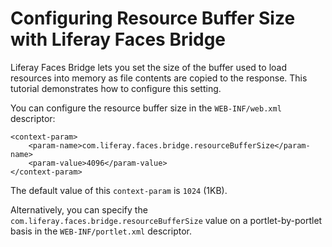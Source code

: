# Configuring Resource Buffer Size with Liferay Faces Bridge

Liferay Faces Bridge lets you set the size of the buffer used to load resources
into memory as file contents are copied to the response. This tutorial
demonstrates how to configure this setting. 

You can configure the resource buffer size in the `WEB-INF/web.xml` descriptor: 

    <context-param>
        <param-name>com.liferay.faces.bridge.resourceBufferSize</param-name>
        <param-value>4096</param-value>
    </context-param>

The default value of this `context-param` is `1024` (1KB). 

Alternatively, you can specify the `com.liferay.faces.bridge.resourceBufferSize`
value on a portlet-by-portlet basis in the `WEB-INF/portlet.xml` descriptor. 
